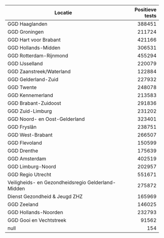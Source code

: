 | Locatie | Positieve tests |
|---------|----------------:|
| GGD Haaglanden                           | 388451 |
| GGD Groningen                            | 211724 |
| GGD Hart voor Brabant                    | 421166 |
| GGD Hollands-Midden                      | 306531 |
| GGD Rotterdam-Rijnmond                   | 455294 |
| GGD IJsselland                           | 220079 |
| GGD Zaanstreek/Waterland                 | 122884 |
| GGD Gelderland-Zuid                      | 227932 |
| GGD Twente                               | 248078 |
| GGD Kennemerland                         | 213583 |
| GGD Brabant-Zuidoost                     | 291836 |
| GGD Zuid-Limburg                         | 231202 |
| GGD Noord- en Oost-Gelderland            | 323401 |
| GGD Fryslân                              | 238751 |
| GGD West-Brabant                         | 266507 |
| GGD Flevoland                            | 150599 |
| GGD Drenthe                              | 175639 |
| GGD Amsterdam                            | 402519 |
| GGD Limburg-Noord                        | 202957 |
| GGD Regio Utrecht                        | 551671 |
| Veiligheids- en Gezondheidsregio Gelderland-Midden | 275872 |
| Dienst Gezondheid & Jeugd ZHZ            | 165969 |
| GGD Zeeland                              | 146025 |
| GGD Hollands-Noorden                     | 232793 |
| GGD Gooi en Vechtstreek                  | 91562 |
| null                                     |   154 |
